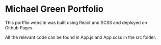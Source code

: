 # Michael Green Portfolio

This portflio website was built using React and SCSS and deployed on Github Pages.

All the relevant code can be found in App.js and App.scss in the src folder.